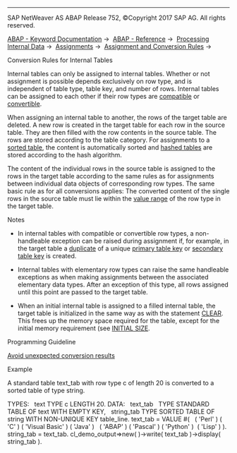   

* * *

SAP NetWeaver AS ABAP Release 752, ©Copyright 2017 SAP AG. All rights reserved.

[ABAP - Keyword Documentation](javascript:call_link\('abenabap.htm'\)) →  [ABAP - Reference](javascript:call_link\('abenabap_reference.htm'\)) →  [Processing Internal Data](javascript:call_link\('abenabap_data_working.htm'\)) →  [Assignments](javascript:call_link\('abenvalue_assignments.htm'\)) →  [Assignment and Conversion Rules](javascript:call_link\('abenconversion_rules.htm'\)) → 

Conversion Rules for Internal Tables

Internal tables can only be assigned to internal tables. Whether or not assignment is possible depends exclusively on row type, and is independent of table type, table key, and number of rows. Internal tables can be assigned to each other if their row types are [compatible](javascript:call_link\('abencompatible_glosry.htm'\) "Glossary Entry") or [convertible](javascript:call_link\('abenconvertible_glosry.htm'\) "Glossary Entry").

When assigning an internal table to another, the rows of the target table are deleted. A new row is created in the target table for each row in the source table. They are then filled with the row contents in the source table. The rows are stored according to the table category. For assignments to a [sorted table](javascript:call_link\('abensorted_table_glosry.htm'\) "Glossary Entry"), the content is automatically sorted and [hashed tables](javascript:call_link\('abenhashed_table_glosry.htm'\) "Glossary Entry") are stored according to the hash algorithm.

The content of the individual rows in the source table is assigned to the rows in the target table according to the same rules as for assignments between individual data objects of corresponding row types. The same basic rule as for all conversions applies: The converted content of the single rows in the source table must lie within the [value range](javascript:call_link\('abenvalue_range_glosry.htm'\) "Glossary Entry") of the row type in the target table.

Notes

-   In internal tables with compatible or convertible row types, a non-handleable exception can be raised during assignment if, for example, in the target table a [duplicate](javascript:call_link\('abenitab_key_duplicates.htm'\)) of a unique [primary table key](javascript:call_link\('abenprimary_table_key_glosry.htm'\) "Glossary Entry") or [secondary table key](javascript:call_link\('abensecondary_table_key_glosry.htm'\) "Glossary Entry") is created.

-   Internal tables with elementary row types can raise the same handleable exceptions as when making assignments between the associated elementary data types. After an exception of this type, all rows assigned until this point are passed to the target table.

-   When an initial internal table is assigned to a filled internal table, the target table is initialized in the same way as with the statement [CLEAR](javascript:call_link\('abapclear.htm'\)). This frees up the memory space required for the table, except for the initial memory requirement (see [INITIAL SIZE](javascript:call_link\('abaptypes_itab.htm'\)).

Programming Guideline

[Avoid unexpected conversion results](javascript:call_link\('abenuse_conversion_rules_guidl.htm'\) "Guideline")

Example

A standard table text\_tab with row type c of length 20 is converted to a sorted table of type string.

TYPES:
  text TYPE c LENGTH 20.
DATA:
  text\_tab   TYPE STANDARD TABLE OF text WITH EMPTY KEY,
  string\_tab TYPE SORTED TABLE OF string WITH NON-UNIQUE KEY table\_line.
text\_tab = VALUE #(
  ( 'Perl' ) ( 'C' ) ( 'Visual Basic' ) ( 'Java' )
  ( 'ABAP' ) ( 'Pascal' ) ( 'Python' )  ( 'Lisp' ) ).
string\_tab = text\_tab.
cl\_demo\_output=>new( )->write( text\_tab )->display( string\_tab ).